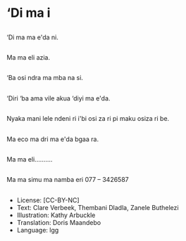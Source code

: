 # ‘Di ma i

##
‘Di ma ma e'da ni.

##
Ma ma eli azia.

##
‘Ba osi ndra ma mba na
si.

##
‘Diri ‘ba ama vile akua
‘diyi ma e'da.

##
Nyaka mani lele ndeni ri
i'bi osi za ri pi maku
osiza ri be.

##
Ma eco ma dri ma e'da
bgaa ra.

##
Ma ma eli….......

##
Ma ma simu ma namba
eri 077 – 3426587

##
* License: [CC-BY-NC]
* Text: Clare Verbeek, Thembani Dladla, Zanele Buthelezi
* Illustration: Kathy Arbuckle
* Translation: Doris Maandebo
* Language: lgg
